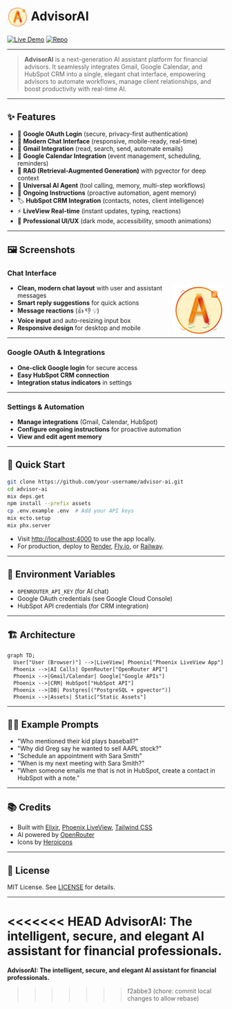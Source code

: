 # <img src="https://raw.githubusercontent.com/gns-x/AdvisorAI/refs/heads/main/assets/static/logo.svg" alt="AdvisorAI Logo" width="48" style="vertical-align:middle;"> AdvisorAI

[![Live Demo](https://img.shields.io/badge/Live%20Demo-Online-brightgreen?style=for-the-badge)](https://advisor-ai.onrender.com)
[![Repo](https://img.shields.io/badge/GitHub-Repo-blue?style=for-the-badge)](https://github.com/gns-x/AdvisorAI)

---

> **AdvisorAI** is a next-generation AI assistant platform for financial advisors. It seamlessly integrates Gmail, Google Calendar, and HubSpot CRM into a single, elegant chat interface, empowering advisors to automate workflows, manage client relationships, and boost productivity with real-time AI.

---

## ✨ Features

- 🔐 **Google OAuth Login** (secure, privacy-first authentication)
- 💬 **Modern Chat Interface** (responsive, mobile-ready, real-time)
- 📧 **Gmail Integration** (read, search, send, automate emails)
- 📅 **Google Calendar Integration** (event management, scheduling, reminders)
- 🧠 **RAG (Retrieval-Augmented Generation)** with pgvector for deep context
- 🤖 **Universal AI Agent** (tool calling, memory, multi-step workflows)
- 📝 **Ongoing Instructions** (proactive automation, agent memory)
- 🏷️ **HubSpot CRM Integration** (contacts, notes, client intelligence)
- ⚡ **LiveView Real-time** (instant updates, typing, reactions)
- 🎨 **Professional UI/UX** (dark mode, accessibility, smooth animations)

---

## 🖼️ Screenshots

### Chat Interface
<img src="https://raw.githubusercontent.com/gns-x/AdvisorAI/refs/heads/main/assets/static/logo.svg" alt="AdvisorAI Chat UI" width="120" align="right">

- **Clean, modern chat layout** with user and assistant messages
- **Smart reply suggestions** for quick actions
- **Message reactions** (👍 👎 💡)
- **Voice input** and auto-resizing input box
- **Responsive design** for desktop and mobile

---

### Google OAuth & Integrations

- **One-click Google login** for secure access
- **Easy HubSpot CRM connection**
- **Integration status indicators** in settings

---

### Settings & Automation

- **Manage integrations** (Gmail, Calendar, HubSpot)
- **Configure ongoing instructions** for proactive automation
- **View and edit agent memory**

---

## 🚀 Quick Start

```bash
git clone https://github.com/your-username/advisor-ai.git
cd advisor-ai
mix deps.get
npm install --prefix assets
cp .env.example .env  # Add your API keys
mix ecto.setup
mix phx.server
```

- Visit [http://localhost:4000](http://localhost:4000) to use the app locally.
- For production, deploy to [Render](https://render.com), [Fly.io](https://fly.io), or [Railway](https://railway.app).

---

## 🔑 Environment Variables

- `OPENROUTER_API_KEY` (for AI chat)
- Google OAuth credentials (see Google Cloud Console)
- HubSpot API credentials (for CRM integration)

---

## 🏗️ Architecture

```mermaid
graph TD;
  User["User (Browser)"] -->|LiveView| Phoenix["Phoenix LiveView App"]
  Phoenix -->|AI Calls| OpenRouter["OpenRouter API"]
  Phoenix -->|Gmail/Calendar| Google["Google APIs"]
  Phoenix -->|CRM| HubSpot["HubSpot API"]
  Phoenix -->|DB| Postgres[("PostgreSQL + pgvector")]
  Phoenix -->|Assets| Static["Static Assets"]
```

---

## 🧑‍💻 Example Prompts

- "Who mentioned their kid plays baseball?"
- "Why did Greg say he wanted to sell AAPL stock?"
- "Schedule an appointment with Sara Smith"
- "When is my next meeting with Sara Smith?"
- "When someone emails me that is not in HubSpot, create a contact in HubSpot with a note."

---

## 📚 Credits

- Built with [Elixir](https://elixir-lang.org/), [Phoenix LiveView](https://hexdocs.pm/phoenix_live_view/), [Tailwind CSS](https://tailwindcss.com/)
- AI powered by [OpenRouter](https://openrouter.ai/)
- Icons by [Heroicons](https://heroicons.com/)

---

## 📄 License

MIT License. See [LICENSE](LICENSE) for details.

---

<<<<<<< HEAD
**AdvisorAI: The intelligent, secure, and elegant AI assistant for financial professionals.**
=======
**AdvisorAI: The intelligent, secure, and elegant AI assistant for financial professionals.**
>>>>>>> f2abbe3 (chore: commit local changes to allow rebase)
